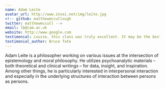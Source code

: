 ```yaml
---
name: Adam Leite
avatar_url: http://www.insei.net/img/leite.jpg
<!-- github: matthewmccullough
twitter: matthewmccull -->
email: lb@cam.ac.uk
website: http://www.google.com
testimonial: Louise, this class was truly excellent. It may be the best online class I’ve ever attended.
testimonial_author: Bruce Tate
---
```


Adam Leite is a philosopher working on various issues at the intersection of epistemology and moral philosophy. He utilizes psychoanalytic materials – both theoretical and clinical writings – for data, insight, and inspiration.  Among other things, he is particularly interested in interpersonal interaction and especially in the underlying structures of interaction between persons as persons.
